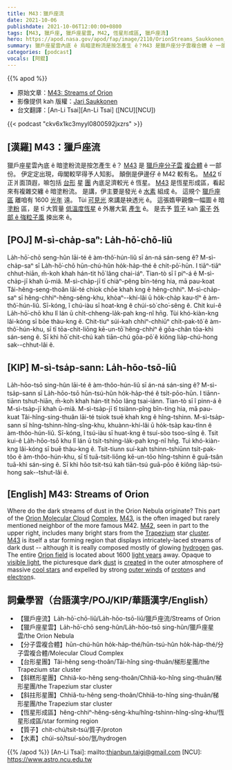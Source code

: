 ```yaml
---
title: M43：獵戶座流
date: 2021-10-06
publishdate: 2021-10-06T12:00:00+0800
tags: [M43, 獵戶座, 獵戶座星雲, M42, 恆星形成區, 獵戶座流]
hero: https://apod.nasa.gov/apod/fap/image/2110/OrionStreams_Saukkonen_960.jpg
summary: 獵戶座星雲內底 ê 烏暗塗粉流是按怎產生 ê？M43 是獵戶座分子雲複合體 ê 一部份。伊定定出現，毋閣較罕得予人知影。顛倒是伊邊仔 ê M42 較有名。
categories: [podcast]
vocals: [阿錕]
---
```


{{% apod %}}

- 原始文章：[M43: Streams of Orion](https://apod.nasa.gov/apod/ap211006.html)
- 影像提供 kah 版權：[Jari Saukkonen](https://www.instagram.com/jarisaukkonen/)
- 台文翻譯：[An-Li Tsai][An-Li Tsai] ([NCU][NCU])

{{< podcast "ckv6x1kc3myyl0800592jxzrs" >}}

## [漢羅] M43：獵戶座流
獵戶座星雲內底 ê 暗塗粉流是按怎產生 ê？
[M43][M43 1] 是 [獵戶座分子雲][Orion Molecular Cloud] [複合體][Complex] ê 一部份。
伊定定出現，毋閣較罕得予人知影。
顛倒是伊邊仔 ê M42 較有名。
[M42][M42] tī 正爿面頂遐，嘛包括 [台形][Trapezium] 星 [團][cluster] 內底足濟較光 ê 恆星。
[M43][M43 2] 是恆星形成區，看起來有複雜交纏 ê 暗塗粉流。
是講，伊主要是發光 ê [水素][hydrogen] 組成 ê。
這規个 [獵戶座區][Orion field] 離咱有 1600 [光年][light years] 遠。
Tùi [可見光][visible light] 來講是袂透光 ê。
這張媠甲親像一幅圖 ê 暗 [塗粉][dust] 區，是 tī 大質量 [低溫度恆星][cool stars] ê 外層大氣 [產生][created] ê。
是去予 [質子][proton] kah [電子][electron] [外部 ê 強粒子風][outer winds] 捒出來 ê。


## [POJ] M-sì-cha̍p-saⁿ: La̍h-hō͘-chō-liû
La̍h-hō͘-chō seng-hûn lāi-té ê àm-thô͘-hún-liû sī án-ná sán-seng ê?
M-sì-cha̍p-saⁿ sī La̍h-hō͘-chō hūn-chú-hûn ho̍k-ha̍p-thé ê chi̍t-pō͘-hūn.
I tiāⁿ-tiāⁿ chhut-hiān, m̄-koh khah hán-tit hō͘ lâng chai-iáⁿ.
Tian-tò sī î piⁿ-á ê M-sì-cha̍p-jī khah ū-miâ.
M-sì-cha̍p-jī tī chiàⁿ-pêng bīn-téng hia, mā pau-koat Tâi-hêng-seng-thoân lāi-té chiok chōe khah kng ê hêng-chhiⁿ.
M-sì-cha̍p-saⁿ sī hêng-chhiⁿ-hêng-sêng-khu, khòaⁿ--khí-lâi ū ho̍k-cha̍p kau-tîⁿ ê àm-thô͘-hún-liû.
Sī-kóng, î chú-iàu sī hoat-kng ê chúi-sò͘ cho͘-sêng ê.
Chit kui-ê La̍h-hō͘-chō khu lî lán ū chi̍t-chheng-la̍k-pah kng-nî hn̄g.
Tùi khó-kiàn-kng lâi-kóng sī bōe thàu-kng ê.
Chit-tiuⁿ súi-kah chhiⁿ-chhiūⁿ chi̍t-pak-tô͘ ê àm-thô͘-hún-khu, sī tī tōa-chit-liōng kē-un-tō͘ hêng-chhiⁿ ê gōa-chân tōa-khì sán-seng ê.
Sī khì hō͘ chit-chú kah tiān-chú gōa-pō͘ ê kiông lia̍p-chú-hong sak--chhut-lâi ê.

## [KIP] M-sì-tsa̍p-sann: La̍h-hōo-tsō-liû
La̍h-hōo-tsō sing-hûn lāi-té ê àm-thôo-hún-liû sī án-ná sán-sing ê?
M-sì-tsa̍p-sann sī La̍h-hōo-tsō hūn-tsú-hûn ho̍k-ha̍p-thé ê tsi̍t-pōo-hūn.
I tiānn-tiānn tshut-hiān, m̄-koh khah hán-tit hōo lâng tsai-iánn.
Tian-tò sī î pinn-á ê M-sì-tsa̍p-jī khah ū-miâ.
M-sì-tsa̍p-jī tī tsiànn-pîng bīn-tíng hia, mā pau-kuat Tâi-hîng-sing-thuân lāi-té tsiok tsuē khah kng ê hîng-tshinn.
M-sì-tsa̍p-sann sī hîng-tshinn-hîng-sîng-khu, khuànn-khí-lâi ū ho̍k-tsa̍p kau-tînn ê àm-thôo-hún-liû.
Sī-kóng, î tsú-iàu sī huat-kng ê tsuí-sòo tsoo-sîng ê.
Tsit kui-ê La̍h-hōo-tsō khu lî lán ū tsi̍t-tshing-la̍k-pah kng-nî hn̄g.
Tuì khó-kiàn-kng lâi-kóng sī buē thàu-kng ê.
Tsit-tiunn suí-kah tshinn-tshiūnn tsi̍t-pak-tôo ê àm-thôo-hún-khu, sī tī tuā-tsit-liōng kē-un-tōo hîng-tshinn ê guā-tsân tuā-khì sán-sing ê.
Sī khì hōo tsit-tsú kah tiān-tsú guā-pōo ê kiông lia̍p-tsú-hong sak--tshut-lâi ê.

## [English] M43: Streams of Orion
Where do the dark streams of dust in the Orion Nebula originate?
This part of the [Orion Molecular Cloud][Orion Molecular Cloud] [Complex][Complex], [M43][M43 1], is the often imaged but rarely mentioned neighbor of the more famous M42.
[M42][M42], seen in part to the upper right, includes many bright stars from the [Trapezium][Trapezium] star [cluster][cluster].
[M43][M43 2] is itself a star forming region that displays intricately-laced streams of dark dust -- although it is really composed mostly of glowing [hydrogen][hydrogen] gas.
The entire [Orion field][Orion field] is located about 1600 [light years][light years] away.
Opaque to [visible light][visible light], the picturesque dark [dust][dust] is [created][created] in the outer atmosphere of massive [cool stars][cool stars] and expelled by strong [outer winds][outer winds] of [proton][proton]s and [electron][electron]s.

## 詞彙學習（台語漢字/POJ/KIP/華語漢字/English）
- 【獵戶座流】La̍h-hō͘-chō-liû/La̍h-hōo-tsō-liû/獵戶座流/Streams of Orion
- 【獵戶座星雲】La̍h-hō͘-chō seng-hûn/La̍h-hōo-tsō sing-hûn/獵戶座星雲/the Orion Nebula
- 【分子雲複合體】hūn-chú-hûn ho̍k-ha̍p-thé/hūn-tsú-hûn ho̍k-ha̍p-thé/分子雲複合體/Molecular Cloud Complex
- 【台形星團】Tâi-hêng seng-thoân/Tâi-hîng sing-thuân/梯形星團/the Trapezium star cluster
- 【斜糕形星團】Chhiâ-ko-hêng seng-thoân/Chhiâ-ko-hîng sing-thuân/梯形星團/the Trapezium star cluster
- 【斜拄形星團】Chhiâ-tu-hêng seng-thoân/Chhiâ-to-hîng sing-thuân/梯形星團/the Trapezium star cluster
- 【恆星形成區】hêng-chhiⁿ-hêng-sêng-khu/hîng-tshinn-hîng-sîng-khu/恆星形成區/star forming region
- 【質子】chit-chú/tsit-tsú/質子/proton
- 【水素】chúi-sò͘/tsuí-sòo/氫/hydrogen


{{% /apod %}}
[An-Li Tsai]: mailto:thianbun.taigi@gmail.com
[NCU]: https://www.astro.ncu.edu.tw

[Orion Molecular Cloud]:https://apod.nasa.gov/apod/ap101023.html
[Complex]:https://en.wikipedia.org/wiki/Orion_Molecular_Cloud_Complex
[M43 1]:http://www.sidleach.com/m43_1.jpg
[M42]:https://apod.nasa.gov/apod/ap140408.html
[Trapezium]:https://apod.nasa.gov/apod/ap180805.html
[cluster]:https://bestdoubles.wordpress.com/2011/10/20/its-a-trap-no-its-the-trap-the-truly-awesome-trapezium-done-dsc-60-style/
[M43 2]:https://en.wikipedia.org/wiki/Messier_43
[hydrogen]:https://periodic.lanl.gov/1.shtml
[Orion field]:https://youtu.be/5k7iRQ1RUr8
[light years]:https://spaceplace.nasa.gov/light-year/en/
[visible light]:https://science.nasa.gov/ems/09_visiblelight
[dust]:https://apod.nasa.gov/apod/ap030706.html
[created]:https://en.wikipedia.org/wiki/Cosmic_dust#Dust_grain_formation
[cool stars]:https://i.pinimg.com/originals/a8/7a/e4/a87ae49b8922129ea5113f950a515d0b.jpg
[outer winds]:https://astronomy.swin.edu.au/cosmos/s/stellar+winds
[proton]:https://en.wikipedia.org/wiki/Proton
[electron]:https://www-spof.gsfc.nasa.gov/Education/whelect.html
